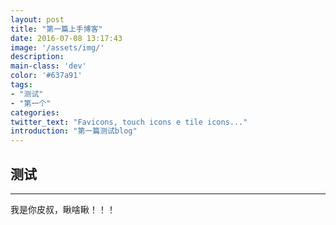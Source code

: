 ```yaml
---
layout: post
title: "第一篇上手博客"
date: 2016-07-08 13:17:43
image: '/assets/img/'
description:
main-class: 'dev'
color: '#637a91'
tags:
- "测试"
- "第一个"
categories:
twitter_text: "Favicons, touch icons e tile icons..."
introduction: "第一篇测试blog"
---
```


## 测试

------

我是你皮叔，瞅啥瞅！！！